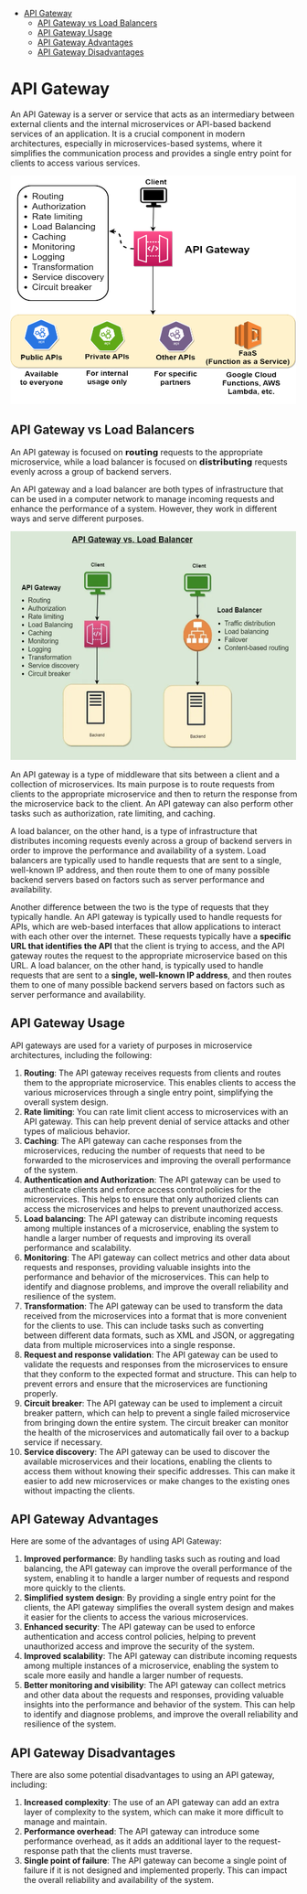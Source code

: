 - [API Gateway](#api-gateway)
  - [API Gateway vs Load Balancers](#api-gateway-vs-load-balancers)
  - [API Gateway Usage](#api-gateway-usage)
  - [API Gateway Advantages](#api-gateway-advantages)
  - [API Gateway Disadvantages](#api-gateway-disadvantages)

# API Gateway

An API Gateway is a server or service that acts as an intermediary between external clients and the internal microservices or API-based backend services of an application. It is a crucial component in modern architectures, especially in microservices-based systems, where it simplifies the communication process and provides a single entry point for clients to access various services.

<img src="assets/api_gateway.png" alt="API Gateway" width=500 height=400>

## API Gateway vs Load Balancers

An API gateway is focused on 𝗿𝗼𝘂𝘁𝗶𝗻𝗴 requests to the appropriate microservice, while a load balancer is focused on 𝗱𝗶𝘀𝘁𝗿𝗶𝗯𝘂𝘁𝗶𝗻𝗴 requests evenly across a group of backend servers.

An API gateway and a load balancer are both types of infrastructure that can be used in a computer network to manage incoming requests and enhance the performance of a system. However, they work in different ways and serve different purposes.

<img src="assets/api_gateway_vs_load_balancers.png" width=500 height=400>

An API gateway is a type of middleware that sits between a client and a collection of microservices. Its main purpose is to route requests from clients to the appropriate microservice and then to return the response from the microservice back to the client. An API gateway can also perform other tasks such as authorization, rate limiting, and caching.

A load balancer, on the other hand, is a type of infrastructure that distributes incoming requests evenly across a group of backend servers in order to improve the performance and availability of a system. Load balancers are typically used to handle requests that are sent to a single, well-known IP address, and then route them to one of many possible backend servers based on factors such as server performance and availability.

Another difference between the two is the type of requests that they typically handle. An API gateway is typically used to handle requests for APIs, which are web-based interfaces that allow applications to interact with each other over the internet. These requests typically have a **specific URL that identifies the API** that the client is trying to access, and the API gateway routes the request to the appropriate microservice based on this URL. A load balancer, on the other hand, is typically used to handle requests that are sent to a **single, well-known IP address**, and then routes them to one of many possible backend servers based on factors such as server performance and availability.

## API Gateway Usage

API gateways are used for a variety of purposes in microservice architectures, including the following:

1. **Routing**: The API gateway receives requests from clients and routes them to the appropriate microservice. This enables clients to access the various microservices through a single entry point, simplifying the overall system design.
2. **Rate limiting**: You can rate limit client access to microservices with an API gateway. This can help prevent denial of service attacks and other types of malicious behavior.
3. **Caching**: The API gateway can cache responses from the microservices, reducing the number of requests that need to be forwarded to the microservices and improving the overall performance of the system.
4. **Authentication and Authorization**: The API gateway can be used to authenticate clients and enforce access control policies for the microservices. This helps to ensure that only authorized clients can access the microservices and helps to prevent unauthorized access.
5. **Load balancing**: The API gateway can distribute incoming requests among multiple instances of a microservice, enabling the system to handle a larger number of requests and improving its overall performance and scalability.
6. **Monitoring**: The API gateway can collect metrics and other data about requests and responses, providing valuable insights into the performance and behavior of the microservices. This can help to identify and diagnose problems, and improve the overall reliability and resilience of the system.
7. **Transformation**: The API gateway can be used to transform the data received from the microservices into a format that is more convenient for the clients to use. This can include tasks such as converting between different data formats, such as XML and JSON, or aggregating data from multiple microservices into a single response.
8. **Request and response validation**: The API gateway can be used to validate the requests and responses from the microservices to ensure that they conform to the expected format and structure. This can help to prevent errors and ensure that the microservices are functioning properly.
9. **Circuit breaker**: The API gateway can be used to implement a circuit breaker pattern, which can help to prevent a single failed microservice from bringing down the entire system. The circuit breaker can monitor the health of the microservices and automatically fail over to a backup service if necessary.
10. **Service discovery**: The API gateway can be used to discover the available microservices and their locations, enabling the clients to access them without knowing their specific addresses. This can make it easier to add new microservices or make changes to the existing ones without impacting the clients.

## API Gateway Advantages

Here are some of the advantages of using API Gateway:

1. **Improved performance**: By handling tasks such as routing and load balancing, the API gateway can improve the overall performance of the system, enabling it to handle a larger number of requests and respond more quickly to the clients.
2. **Simplified system design**: By providing a single entry point for the clients, the API gateway simplifies the overall system design and makes it easier for the clients to access the various microservices.
3. **Enhanced security**: The API gateway can be used to enforce authentication and access control policies, helping to prevent unauthorized access and improve the security of the system.
4. **Improved scalability**: The API gateway can distribute incoming requests among multiple instances of a microservice, enabling the system to scale more easily and handle a larger number of requests.
5. **Better monitoring and visibility**: The API gateway can collect metrics and other data about the requests and responses, providing valuable insights into the performance and behavior of the system. This can help to identify and diagnose problems, and improve the overall reliability and resilience of the system.

## API Gateway Disadvantages

There are also some potential disadvantages to using an API gateway, including:

1. **Increased complexity**: The use of an API gateway can add an extra layer of complexity to the system, which can make it more difficult to manage and maintain.
2. **Performance overhead**: The API gateway can introduce some performance overhead, as it adds an additional layer to the request-response path that the clients must traverse.
3. **Single point of failure**: The API gateway can become a single point of failure if it is not designed and implemented properly. This can impact the overall reliability and availability of the system.